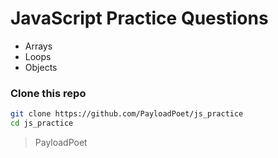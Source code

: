 # JavaScript Practice Questions

- Arrays
- Loops
- Objects

### Clone this repo

```bash
git clone https://github.com/PayloadPoet/js_practice
cd js_practice
```

> PayloadPoet
